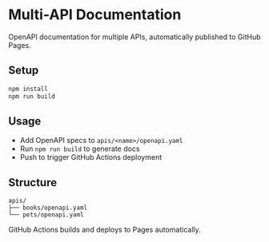 # Multi-API Documentation

OpenAPI documentation for multiple APIs, automatically published to GitHub Pages.

## Setup

```bash
npm install
npm run build
```

## Usage

- Add OpenAPI specs to `apis/<name>/openapi.yaml`
- Run `npm run build` to generate docs
- Push to trigger GitHub Actions deployment

## Structure

```
apis/
├── books/openapi.yaml
└── pets/openapi.yaml
```

GitHub Actions builds and deploys to Pages automatically.
